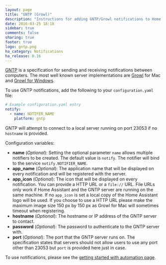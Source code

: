 ```yaml
---
layout: page
title: "GNTP (Growl)"
description: "Instructions for adding GNTP/Growl notifications to Home Assistant."
date: 2016-03-25 18:18
sidebar: true
comments: false
sharing: true
footer: true
logo: gntp.png
ha_category: Notifications
ha_release: 0.16
---
```



[GNTP](http://www.growlforwindows.com/gfw/help/gntp.aspx) is a specification for sending and receiving notifications between computers. The most well known server implementations are [Growl](http://growl.info) for Mac and [Growl for Windows](http://www.growlforwindows.com/gfw/).

To use GNTP notifications, add the following to your `configuration.yaml` file:

```yaml
# Example configuration.yaml entry
notify:
  - name: NOTIFER_NAME
    platform: gntp
```

GNTP will attempt to connect to a local server running on port 23053 if no `hostname` is provided.

Configuration variables:

- **name** (*Optional*): Setting the optional parameter `name` allows multiple notifiers to be created. The default value is `notify`. The notifier will bind to the service `notify.NOTIFIER_NAME`.
- **app_name** (*Optional*): The application name that will be displayed on every notification and will be registered with the server.
- **app_icon** (*Optional*): The icon that will be displayed on every notification. You can provide a HTTP URL or a `file://` URL. File URLs only work if Home Assistant and the GNTP server are running on the same machine. If no `app_icon` is set a local copy of the Home Assistant logo will be used. If you choose to use a HTTP URL please make the maximum image size 150 px by 150 px as Growl for Mac will sometimes timeout when registering.
- **hostname** (*Optional*): The hostname or IP address of the GNTP server to contact.
- **password** (*Optional*): The password to authenticate to the GNTP server with.
- **port** (*Optional*): The port that the GNTP server runs on. The specification states that servers should not allow users to use any port other than 23053 but `port` is provided here just in case.

To use notifications, please see the [getting started with automation page](/getting-started/automation/).
